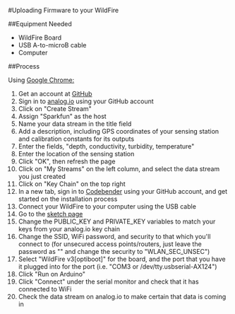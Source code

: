 #Uploading Firmware to your WildFire

##Equipment Needed

- WildFire Board
- USB A-to-microB cable
- Computer

##Process

Using [Google Chrome:](http://google.com/chrome)

1. Get an account at [GitHub](http://github.com)
2. Sign in to [analog.io](http://analog.io) using your GitHub account
3. Click on "Create Stream"
4. Assign "Sparkfun" as the host
5. Name your data stream in the title field
6. Add a description, including GPS coordinates of your sensing station and calibration constants for its outputs
7. Enter the fields, "depth, conductivity, turbidity, temperature"
8. Enter the location of the sensing station
9. Click "OK", then refresh the page
10. Click on "My Streams" on the left column, and select the data stream you just created
11. Click on "Key Chain" on the top right
12. In a new tab, sign in to [Codebender](http://codebender.cc) using your GitHub account, and get started on the installation process
13. Connect your WildFire to your computer using the USB cable
14. Go to the [sketch page](https://codebender.cc/sketch:142332)
15. Change the PUBLIC_KEY and PRIVATE_KEY variables to match your keys from your analog.io key chain
16. Change the SSID, WiFi password, and security to that which you'll connect to (for unsecured access points/routers, just leave the password as "" and change the security to "WLAN_SEC_UNSEC")
17. Select "WildFire v3[optiboot]" for the board, and the port that you have it plugged into for the port (i.e. "COM3 or /dev/tty.usbserial-AX124")
18. Click "Run on Arduino"
19. Click "Connect" under the serial monitor and check that it has connected to WiFi
20. Check the data stream on analog.io to make certain that data is coming in
